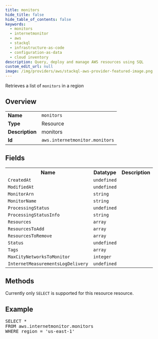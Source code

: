 ```yaml
---
title: monitors
hide_title: false
hide_table_of_contents: false
keywords:
  - monitors
  - internetmonitor
  - aws
  - stackql
  - infrastructure-as-code
  - configuration-as-data
  - cloud inventory
description: Query, deploy and manage AWS resources using SQL
custom_edit_url: null
image: /img/providers/aws/stackql-aws-provider-featured-image.png
---
```

Retrieves a list of <code>monitors</code> in a region

## Overview
<table><tbody>
<tr><td><b>Name</b></td><td><code>monitors</code></td></tr>
<tr><td><b>Type</b></td><td>Resource</td></tr>
<tr><td><b>Description</b></td><td>monitors</td></tr>
<tr><td><b>Id</b></td><td><code>aws.internetmonitor.monitors</code></td></tr>
</tbody></table>

## Fields
<table><tbody>
<tr><th>Name</th><th>Datatype</th><th>Description</th></tr>
<tr><td><code>CreatedAt</code></td><td><code>undefined</code></td><td></td></tr>
<tr><td><code>ModifiedAt</code></td><td><code>undefined</code></td><td></td></tr>
<tr><td><code>MonitorArn</code></td><td><code>string</code></td><td></td></tr>
<tr><td><code>MonitorName</code></td><td><code>string</code></td><td></td></tr>
<tr><td><code>ProcessingStatus</code></td><td><code>undefined</code></td><td></td></tr>
<tr><td><code>ProcessingStatusInfo</code></td><td><code>string</code></td><td></td></tr>
<tr><td><code>Resources</code></td><td><code>array</code></td><td></td></tr>
<tr><td><code>ResourcesToAdd</code></td><td><code>array</code></td><td></td></tr>
<tr><td><code>ResourcesToRemove</code></td><td><code>array</code></td><td></td></tr>
<tr><td><code>Status</code></td><td><code>undefined</code></td><td></td></tr>
<tr><td><code>Tags</code></td><td><code>array</code></td><td></td></tr>
<tr><td><code>MaxCityNetworksToMonitor</code></td><td><code>integer</code></td><td></td></tr>
<tr><td><code>InternetMeasurementsLogDelivery</code></td><td><code>undefined</code></td><td></td></tr>

</tbody></table>

## Methods
Currently only <code>SELECT</code> is supported for this resource resource.

## Example
<pre>
SELECT *<br/>FROM aws.internetmonitor.monitors<br/>WHERE region = 'us-east-1'
</pre>
